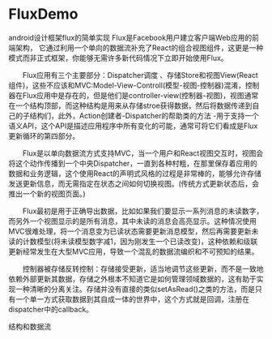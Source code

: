 # FluxDemo
android设计框架flux的简单实现
Flux是Facebook用户建立客户端Web应用的前端架构， 它通过利用一个单向的数据流补充了React的组合视图组件，这更是一种模式而非正式框架，你能够无需许多新代码情况下立即开始使用Flux。

　　Flux应用有三个主要部分：Dispatcher调度 、存储Store和视图View(React 组件)，这些不应该和MVC:Model-View-Controll(模型-视图-控制器)混淆，控制器在Flux应用中是存在的，但是他们是controller-view(控制器-视图)，视图通常在一个结构顶部，而这种结构是用来从存储stroe获得数据，然后将数据传递到自己的子结构们，此外，Action创建者-Dispatcher的帮助类的方法 -用于支持一个语义API，这个API是描述应用程序中所有变化的可能，通常可将它们看成是Flux更新循环的第四部分。

　　Flux是以单向数据流方式支持MVC，当一个用户和React视图交互时，视图会将这个动作传播到一个中央Dispatcher，一直到各种村粗，在那里保存着应用的数据和业务逻辑，这个使用React的声明式风格的过程是非常棒的，能够允许存储发送更新信息，而无需指定在状态之间如何切换视图。(传统方式更新状态后，会推出一个新的视图页面。)

　　Flux最初是用于正确导出数据，比如如果我们要显示一系列消息的未读数字，而另外一个视图显示的是所有消息，其中未读的消息会高亮显示。这种情况使用MVC很难处理，将一个消息变为已读状态需要更新消息模型，然后再需要更新未读的计数模型(将未读模型数字减1，因为刚发生一个已读改变)，这种依赖和级联更新经常发生在大型MVC应用，导致一个混乱的数据流编织和不可预知的结果。

　　控制器被存储反转控制：存储接受更新，适当地调节这些更新，而不是一致地依赖外部更新其数据，存储之外根本不知道它是如何管理领域数据的，这有助于实现一种清晰的分离关注。存储并没有直接的类似setAsRead()之类的方法，而是只有一个单一方式获取数据到其自成一体的世界中，这个方式就是回调，注册在dispatcher中的callback。

结构和数据流

